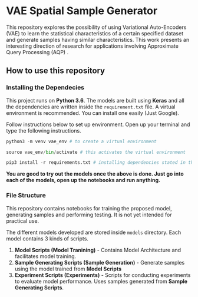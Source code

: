 # VAE Spatial Sample Generator
This repository explores the possibility of using Variational Auto-Encoders (VAE) to learn the statistical characteristics of a certain specified dataset and generate samples having similar characteristics. This work presents an interesting direction of research for applications involving Approximate Query Processing (AQP) .

## How to use this repository

### Installing the Dependecies
This project runs on **Python 3.6**. The models are built using **Keras** and all the dependencies are written inside the `requirement.txt` file. A virtual environment is recommended. You can install one easily (Just Google).

Follow instructions below to set up environment. Open up your terminal and type the following instructions.

```python
python3 -m venv vae_env # to create a virtual environment

source vae_env/bin/activate # this activates the virtual environment

pip3 install -r requirements.txt # installing dependencies stated in the requirements file. 
```
**You are good to try out the models once the above is done. Just go into each of the models, open up the notebooks and run anything.**

### File Structure

This repository contains notebooks for training the proposed model, generating samples and performing testing. It is not yet intended for practical use. 

The different models developed are stored inside `models` directory. Each model contains 3 kinds of scripts. 

1. **Model Scripts (Model Tranining)** - Contains Model Architecture and facilitates model training.
2. **Sample Generating Scripts (Sample Generation)** - Generate samples using the model trained from **Model Scripts**
3. **Experiment Scripts (Experiments)** - Scripts for conducting experiments to evaluate model performance. Uses samples generated from **Sample Generating Scripts**.




